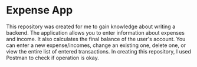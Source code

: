 # Expense App

This repository was created for me to gain knowledge about writing a backend. The application allows you to enter information about expenses and income. It also calculates the final balance of the user's account.
You can enter a new expense/incomes, change an existing one, delete one, or view the entire list of entered transactions.
In creating this repository, I used Postman to check if operation is okay.


